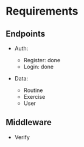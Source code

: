 # Requirements

## Endpoints

- Auth:
    - Register: done
    - Login: done

- Data:
    - Routine
    - Exercise
    - User

## Middleware

- Verify